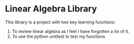Linear Algebra Library
======

This library is a project with two key learning functions:
1. To review linear algebra as I feel I have forgotten a lot of it.
2. To use the python unittest to test my functions
